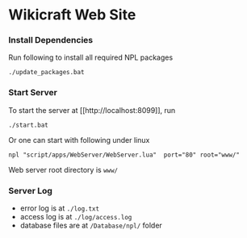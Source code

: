 # Wikicraft Web Site

### Install Dependencies
Run following to install all required NPL packages
```
./update_packages.bat
```

### Start Server
To start the server at [[http://localhost:8099]], run
```
./start.bat
```
Or one can start with following under linux
```
npl "script/apps/WebServer/WebServer.lua"  port="80" root="www/"
```

Web server root directory is `www/` 

### Server Log
- error log is at `./log.txt`
- access log is at `./log/access.log`
- database files are at `/Database/npl/` folder